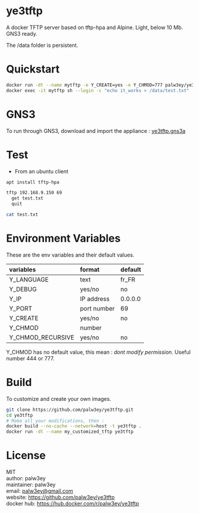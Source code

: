 # ye3tftp

A docker TFTP server based on tftp-hpa and Alpine. Light, below 10 Mb. GNS3 ready.

The /data folder is persistent.

# Quickstart

```bash
docker run -dt --name mytftp -e Y_CREATE=yes -e Y_CHMOD=777 palw3ey/ye3tftp
docker exec -it mytftp sh --login -c "echo it_works > /data/test.txt"
```

# GNS3

To run through GNS3, download and import the appliance : [ye3tftp.gns3a](https://raw.githubusercontent.com/palw3ey/ye3tftp/master/ye3tftp.gns3a)

# Test

-   From an ubuntu client  

```bash
apt install tftp-hpa

tftp 192.168.9.150 69
  get test.txt
  quit

cat test.txt
```

# Environment Variables

These are the env variables and their default values.

| variables | format | default |
| :- |:- |:- |
|Y_LANGUAGE | text | fr_FR |
|Y_DEBUG | yes/no | no |
|Y_IP | IP address | 0.0.0.0 |
|Y_PORT | port number | 69 |
|Y_CREATE | yes/no | no |
|Y_CHMOD | number | |
|Y_CHMOD_RECURSIVE | yes/no | no |

Y_CHMOD has no default value, this mean : *dont modify permission.* Useful number 444 or 777.

# Build

To customize and create your own images.

```bash
git clone https://github.com/palw3ey/ye3tftp.git
cd ye3tftp
# Make all your modifications, then :
docker build --no-cache --network=host -t ye3tftp .
docker run -dt --name my_customized_tftp ye3tftp
```

# License

MIT  
author: palw3ey  
maintainer: palw3ey  
email: palw3ey@gmail.com  
website: https://github.com/palw3ey/ye3tftp  
docker hub: https://hub.docker.com/r/palw3ey/ye3tftp
